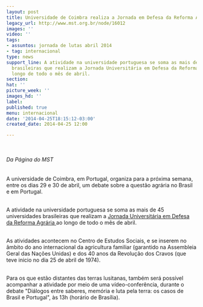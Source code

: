 ```yaml
---
layout: post
title: Universidade de Coimbra realiza a Jornada em Defesa da Reforma Agrária
legacy_url: http://www.mst.org.br/node/16012
images: ''
video: ''
tags:
- assuntos: jornada de lutas abril 2014
- tag: internacional
type: news
support_line: A atividade na universidade portuguesa se soma as mais de 45 universidades
  brasileiras que realizam a Jornada Universitária em Defesa da Reforma Agrária ao
  longo de todo o mês de abril.
section: 
hat: ''
picture_week: ''
images_hd: ''
label: 
published: true
menu: internacional
date: '2014-04-25T18:15:12-03:00'
created_date: 2014-04-25 12:00

---
```

<p><br><br><em>Da Página do MST</em><br><br><br>A universidade de Coimbra, em Portugal, organiza para a próxima semana, entre os dias 29 e 30 de abril, um debate sobre a questão agrária no Brasil e em Portugal.</p><p><br>A atividade na universidade portuguesa se soma as mais de 45 universidades brasileiras que realizam a&nbsp;<a href="http://www.mst.org.br/node/15989">Jornada Universitária em Defesa da Reforma Agrária </a>ao longo de todo o mês de abril.</p><p><br>As atividades acontecem no Centro de Estudos Sociais, e se inserem no âmbito do ano internacional da agricultura familiar (garantido na Assembleia Geral das Nações Unidas) e dos 40 anos da Revolução dos Cravos (que teve inicio no dia 25 de abril de 1974).</p><p><br>Para os que estão distantes das terras lusitanas, também será possível acompanhar a atividade por meio de uma vídeo-conferência, durante o debate "Diálogos entre saberes, memória e luta pela terra: os casos de Brasil e Portugal", às 13h (horário de Brasília).</p><div><br>&nbsp;</div><p>&nbsp;</p>
